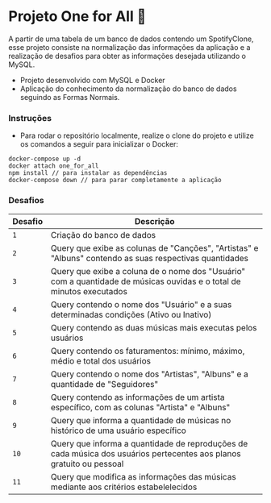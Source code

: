 # Projeto One for All 🎵

A partir de uma tabela de um banco de dados contendo um SpotifyClone, esse projeto consiste na normalização das informações da aplicação e a realização de desafios para obter as informações desejada utilizando o MySQL. 

* Projeto desenvolvido com MySQL e Docker
* Aplicação do conhecimento da normalização do banco de dados seguindo as Formas Normais.


### Instruções

- Para rodar o repositório localmente, realize o clone do projeto e utilize os comandos a seguir para inicializar o Docker:

```
docker-compose up -d
docker attach one_for_all 
npm install // para instalar as dependências
docker-compose down // para parar completamente a aplicação
```

### Desafios

| Desafio | Descrição |
|---|---|
| `1` | Criação do banco de dados |
| `2` | Query que exibe as colunas de "Canções", "Artistas" e "Albuns" contendo as suas respectivas quantidades |
| `3` | Query que exibe a coluna de o nome dos "Usuário" com a quantidade de músicas ouvidas e o total de minutos executados |
| `4` | Query contendo o nome dos "Usuário" e a suas determinadas condições (Ativo ou Inativo) |
| `5` | Query contendo as duas músicas mais executas pelos usuários |
| `6` | Query contendo os faturamentos: mínimo, máximo, médio e total dos usuários |
| `7` | Query contendo o nome dos "Artistas", "Albuns" e a quantidade de "Seguidores" |
| `8` | Query contendo as informações de um artista específico, com as colunas "Artista" e "Albuns" |
| `9` | Query que informa a quantidade de músicas no histórico de uma usuário específico |
| `10` | Query que informa a quantidade de reproduções de cada música dos usuários pertecentes aos planos gratuito ou pessoal |
| `11` | Query que modifica as informações das músicas mediante aos critérios estabelelecidos |
